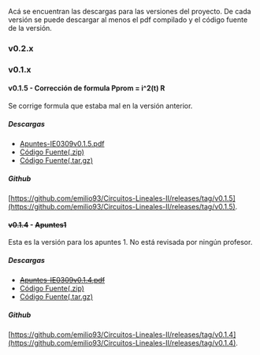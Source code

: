 Acá se encuentran las descargas para las versiones del proyecto. De cada versión
se puede descargar al menos el pdf compilado y el código fuente de la versión.

### v0.2.x

### v0.1.x

#### v0.1.5 - Corrección de formula Pprom = i^2(t) R
Se corrige formula que estaba mal en la versión anterior.

##### Descargas
- [Apuntes-IE0309v0.1.5.pdf](https://github.com/emilio93/Circuitos-Lineales-II/releases/download/v0.1.5/Apuntes-IE0309v0.1.5.pdf)
- [Código Fuente(.zip)](https://github.com/emilio93/Circuitos-Lineales-II/archive/v0.1.5.zip)
- [Código Fuente(.tar.gz)](https://github.com/emilio93/Circuitos-Lineales-II/archive/v0.1.5.tar.gz)

##### Github
 [https://github.com/emilio93/Circuitos-Lineales-II/releases/tag/v0.1.5](https://github.com/emilio93/Circuitos-Lineales-II/releases/tag/v0.1.5).

#### ~~v0.1.4~~ - ~~Apuntes1~~
Esta es la versión para los apuntes 1. No está revisada por ningún profesor.

##### Descargas
- ~~[Apuntes-IE0309v0.1.4.pdf](https://github.com/emilio93/Circuitos-Lineales-II/releases/download/v0.1.4/Apuntes-IE0309v0.1.4.pdf)~~
- [Código Fuente(.zip)](https://github.com/emilio93/Circuitos-Lineales-II/archive/v0.1.4.zip)
- [Código Fuente(.tar.gz)](https://github.com/emilio93/Circuitos-Lineales-II/archive/v0.1.4.tar.gz)

##### Github
 [https://github.com/emilio93/Circuitos-Lineales-II/releases/tag/v0.1.4](https://github.com/emilio93/Circuitos-Lineales-II/releases/tag/v0.1.4).
